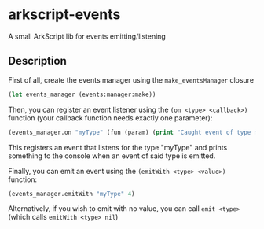 # arkscript-events
A small ArkScript lib for events emitting/listening

## Description
First of all, create the events manager using the `make_eventsManager` closure
```lisp
(let events_manager (events:manager:make))
```

Then, you can register an event listener using the `(on <type> <callback>)` function (your callback function needs exactly one parameter):
```lisp
(events_manager.on "myType" (fun (param) (print "Caught event of type myType with parameter " param)))
```
This registers an event that listens for the type "myType" and prints something to the console when an event of said type is emitted.

Finally, you can emit an event using the `(emitWith <type> <value>)` function:
```lisp
(events_manager.emitWith "myType" 4)
```

Alternatively, if you wish to emit with no value, you can call `emit <type>` (which calls `emitWith <type> nil`)
